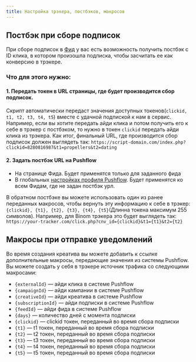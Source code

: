 ```yaml
---
title: Настройка трэкера, постбэков, макросов
---
```



## Постбэк при сборе подписок
При сборе подписок в [Фид](feed.md) у вас есть возможность получить постбэк с ID клика, в котором произошла подписка, чтобы засчитать ее как конверсию в трэкере.

### Что для этого нужно:
#### 1. Передать токен в URL страницы, где будет производится сбор подписок.  
Скрипт автоматически передаст значения доступных токенов(```clickid, t1, t2, t3, t4, t5```) вместе с удачной подпиской к нам в сервис. Например, если вы хотите передать айди клика и потом получить его к себе в трэкер с постбэком, то нужно в токен ```clickid``` передать айди клика из трэкера. Как итог, финальный URL, где производится сбор подписок должен выглядеть так: ```https://script-domain.com/index.php?clickid=8280816987&t1=propellers&t2=dating```
#### 2. Задать постбэк URL на Pushflow
  - На странице Фида. Будет применятся только для заданного фида
  - В глобальных [настройках профиля Pushflow](https://pushflow.net/app/options). Будет применятся ко всем Фидам, где не задан постбэк урл.

  В обратном постбэке вы можете использовать один из ранее переданных макросов, чтобы вернуть эту информацию к себе в трэкер: ```{clickid}, {t1}, {t2}, {t3}, {t4}, {t5}```(Длинна токена максимум 255 символов).  Например, для Binom трэкера это будет выглядеть так: ```https://your-tracker.com/click.php?cnv_id={clickid}&t1={t1}&t2={t2}```

## Макросы при отправке уведомлений
Во время создания креатива вы можете добавить к ссылке дополнительные макросы, передающие значения из системы Pushflow. Вы можете создать у себя в трэкере источник трафика со следующими макросами:
- ```{externalId}``` — айди клика в системе Pushflow
- ```{сampaignId}``` — айди кампании в системе Pushflow
- ```{creativeId}``` — айди креатива в системе Pushflow
- ```{subscriptionId}``` — айди подписки в системе Pushflow
- ```{feedId}``` — айди фида в системе Pushflow
- ```{days}``` — количество дней с момента подписки
- ```{clickid}``` — clickid токен, переданный во время сбора подписки
- ```{t1}``` — t1 токен, переданный во время сбора подписки
- ```{t2}``` — t2 токен, переданный во время сбора подписки
- ```{t3}``` — t3 токен, переданный во время сбора подписки
- ```{t4}``` — t4 токен, переданный во время сбора подписки
- ```{t5}``` — t5 токен, переданный во время сбора подписки

